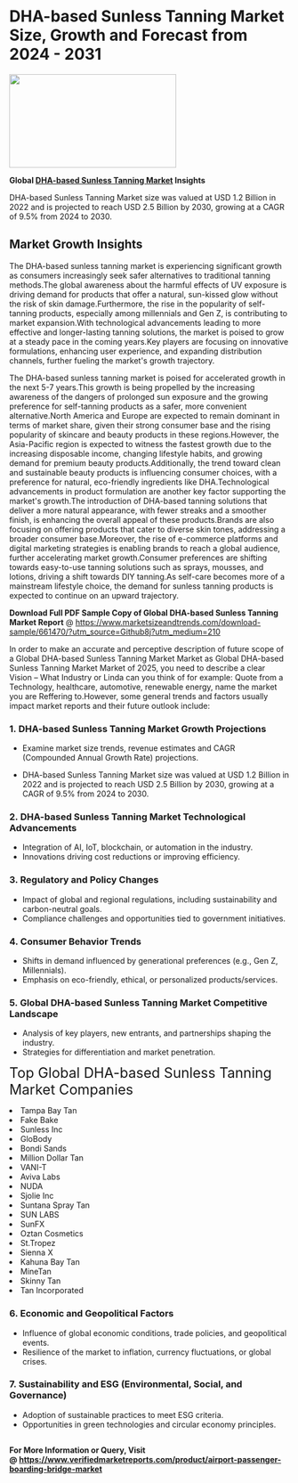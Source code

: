 <H1>DHA-based Sunless Tanning Market Size, Growth and Forecast from 2024 - 2031</H1><img class="aligncenter size-medium wp-image-584254" src="https://thirdeyenews.in/wp-content/uploads/2024/09/Global-Market-Research-300x168.jpeg" alt="" width="300" height="168" /><p><strong>Global&nbsp;<a href="https://www.marketsizeandtrends.com/download-sample/661470/?utm_source=Github8j?utm_medium=210">DHA-based Sunless Tanning Market</a> Insights</strong></p><p>DHA-based Sunless Tanning Market size was valued at USD 1.2 Billion in 2022 and is projected to reach USD 2.5 Billion by 2030, growing at a CAGR of 9.5% from 2024 to 2030.</p><p><h2>Market Growth Insights</h2> <p>The DHA-based sunless tanning market is experiencing significant growth as consumers increasingly seek safer alternatives to traditional tanning methods.The global awareness about the harmful effects of UV exposure is driving demand for products that offer a natural, sun-kissed glow without the risk of skin damage.Furthermore, the rise in the popularity of self-tanning products, especially among millennials and Gen Z, is contributing to market expansion.With technological advancements leading to more effective and longer-lasting tanning solutions, the market is poised to grow at a steady pace in the coming years.Key players are focusing on innovative formulations, enhancing user experience, and expanding distribution channels, further fueling the market's growth trajectory.</p> <p>The DHA-based sunless tanning market is poised for accelerated growth in the next 5-7 years.This growth is being propelled by the increasing awareness of the dangers of prolonged sun exposure and the growing preference for self-tanning products as a safer, more convenient alternative.North America and Europe are expected to remain dominant in terms of market share, given their strong consumer base and the rising popularity of skincare and beauty products in these regions.However, the Asia-Pacific region is expected to witness the fastest growth due to the increasing disposable income, changing lifestyle habits, and growing demand for premium beauty products.Additionally, the trend toward clean and sustainable beauty products is influencing consumer choices, with a preference for natural, eco-friendly ingredients like DHA.Technological advancements in product formulation are another key factor supporting the market's growth.The introduction of DHA-based tanning solutions that deliver a more natural appearance, with fewer streaks and a smoother finish, is enhancing the overall appeal of these products.Brands are also focusing on offering products that cater to diverse skin tones, addressing a broader consumer base.Moreover, the rise of e-commerce platforms and digital marketing strategies is enabling brands to reach a global audience, further accelerating market growth.Consumer preferences are shifting towards easy-to-use tanning solutions such as sprays, mousses, and lotions, driving a shift towards DIY tanning.As self-care becomes more of a mainstream lifestyle choice, the demand for sunless tanning products is expected to continue on an upward trajectory.<p><span class=""><strong>Download Full PDF Sample Copy of Global DHA-based Sunless Tanning Market Report</strong> @ <a href="https://www.marketsizeandtrends.com/download-sample/661470/?utm_source=Github8j?utm_medium=210" target="_blank">https://www.marketsizeandtrends.com/download-sample/661470/?utm_source=Github8j?utm_medium=210</a></span></p><p>In order to make an accurate and perceptive description of future scope of a Global&nbsp;DHA-based Sunless Tanning Market Market as Global&nbsp;DHA-based Sunless Tanning Market Market of 2025, you need to describe a clear Vision &ndash; What Industry or Linda can you think of for example: Quote from a Technology, healthcare, automotive, renewable energy, name the market you are Reffering to.However, some general trends and factors usually impact market reports and their future outlook include:</p><h3>1.&nbsp;<strong>DHA-based Sunless Tanning Market Growth Projections</strong></h3><ul><li>Examine market size trends, revenue estimates and CAGR (Compounded Annual Growth Rate) projections.</li><li><p>DHA-based Sunless Tanning Market size was valued at USD 1.2 Billion in 2022 and is projected to reach USD 2.5 Billion by 2030, growing at a CAGR of 9.5% from 2024 to 2030.</p></li></ul><h3>2.&nbsp;<strong>DHA-based Sunless Tanning Market Technological Advancements</strong></h3><ul><li>Integration of AI, IoT, blockchain, or automation in the industry.</li><li>Innovations driving cost reductions or improving efficiency.</li></ul><h3>3.&nbsp;<strong>Regulatory and Policy Changes</strong></h3><ul><li>Impact of global and regional regulations, including sustainability and carbon-neutral goals.</li><li>Compliance challenges and opportunities tied to government initiatives.</li></ul><h3>4.&nbsp;<strong>Consumer Behavior Trends</strong></h3><ul><li>Shifts in demand influenced by generational preferences (e.g., Gen Z, Millennials).</li><li>Emphasis on eco-friendly, ethical, or personalized products/services.</li></ul><h3>5.&nbsp;<strong>Global DHA-based Sunless Tanning Market Competitive Landscape</strong></h3><ul><li>Analysis of key players, new entrants, and partnerships shaping the industry.</li><li>Strategies for differentiation and market penetration.</li></ul><p data-pm-slice="1 1 []"><span style="color: inherit; font-family: inherit; font-size: 25px;">Top Global DHA-based Sunless Tanning Market Companies</span></p><div class="" data-test-id=""><p><li>Tampa Bay Tan</li><li> Fake Bake</li><li> Sunless Inc</li><li> GloBody</li><li> Bondi Sands</li><li> Million Dollar Tan</li><li> VANI-T</li><li> Aviva Labs</li><li> NUDA</li><li> Sjolie Inc</li><li> Suntana Spray Tan</li><li> SUN LABS</li><li> SunFX</li><li> Oztan Cosmetics</li><li> St.Tropez</li><li> Sienna X</li><li> Kahuna Bay Tan</li><li> MineTan</li><li> Skinny Tan</li><li> Tan Incorporated</li></p></div><h3>6.&nbsp;<strong>Economic and Geopolitical Factors</strong></h3><ul><li>Influence of global economic conditions, trade policies, and geopolitical events.</li><li>Resilience of the market to inflation, currency fluctuations, or global crises.</li></ul><h3>7.&nbsp;<strong>Sustainability and ESG (Environmental, Social, and Governance)</strong></h3><ul><li>Adoption of sustainable practices to meet ESG criteria.</li><li>Opportunities in green technologies and circular economy principles.</li></ul><h2><strong style="font-size: 14px;">For More Information or Query, Visit @&nbsp;</strong><a style="background-color: #ffffff; font-size: 14px;" href="https://www.marketsizeandtrends.com/report/dha-based-sunless-tanning-market/" target="_blank">https://www.verifiedmarketreports.com/product/airport-passenger-boarding-bridge-market</a></h2>